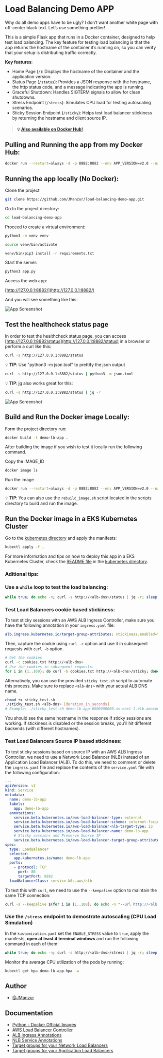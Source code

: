 # Load Balancing Demo APP

Why do all demo apps have to be ugly? I don’t want another white page with off-center black text. Let’s use something prettier!

This is a simple Flask app that runs in a Docker container, designed to help test load balancing. The key feature for testing load balancing is that the app returns the hostname of the container it’s running on, so you can verify that your setup is distributing traffic correctly.

**Key features**:
- Home Page (`/`): Displays the hostname of the container and the application version.
- Status Page (`/status`): Provides a JSON response with the hostname, the http status code, and a message indicating the app is running.
- Graceful Shutdown: Handles SIGTERM signals to allow for clean shutdowns.
- Stress Endpoint (`/stress`): Simulates CPU load for testing autoscaling scenarios.
- Sticky Session Endpoint (`/sticky`): Helps test load balancer stickiness by returning the hostname and client source IP.


> #### :bulb: [Also available on Docker Hub!](https://hub.docker.com/r/jmanzur/demo-lb-app)

## Pulling and Running the app from my Docker Hub:

```bash
docker run --restart=always -d -p 8882:8882 --env APP_VERSION=v2.0 --name DEMO-LB-APP jmanzur/demo-lb-app:latest
```

## Running the app locally (No Docker):

Clone the project

```bash
git clone https://github.com/JManzur/load-balancing-demo-app.git
```

Go to the project directory:
```bash
cd load-balancing-demo-app
```

Proceed to create a virtual environment:
```bash
python3 -m venv venv
```

```bash
source venv/bin/activate
```

```bash
venv/bin/pip3 install -r requirements.txt 
```

Start the server:
```bash
python3 app.py
```

Access the web app:

[http://127.0.0.1:8882/](http://127.0.0.1:8882/)

And you will see something like this:

![App Screenshot](./images/lb_demo_app.png)

## Test the healthcheck status page

In order to test the healthcheck status page, you can access [http://127.0.0.1:8882/status](http://127.0.0.1:8882/status) in a browser or perform a curl like this:

```bash
curl -s http://127.0.0.1:8882/status
```

:bulb: **TIP**: Use "python3 -m json.tool" to prettify the json output

```bash
curl -s http://127.0.0.1:8882/status | python3 -m json.tool
```

:bulb: **TIP**: [jq](https://jqlang.github.io/jq/download/) also works great for this:

```bash
curl -s http://127.0.0.1:8882/status | jq -r
```
![App Screenshot](./images/lb_demo_app_status.png)

## Build and Run the Docker image Locally:

Form the project directory run:
```bash
docker build -t demo-lb-app .
```

After building the image if you wish to test it locally run the following command.

Copy the IMAGE_ID
```bash
docker image ls
```

Run the image
```bash
docker run --restart=always -d -p 8882:8882 --env APP_VERSION=v2.0 --name DEMO-LB-APP <IMAGE_ID>
```

:bulb: **TIP**: You can also use the `rebuild_image.sh` script located in the scripts directory to build and run the image.

## Run the Docker image in a EKS Kubernetes Cluster

Go to the [kubernetes directory](./kubernetes) and apply the manifests:

```bash
kubectl apply -f .
```

For more information and tips on how to deploy this app in a EKS Kubernetes Cluster, check the [README file](./kubernetes/README.md) in the [kubernetes directory](./kubernetes).

### Aditional tips:

### Use a `while` loop to test the load balancing:

```bash
while true; do echo -n; curl -s http://<alb-dns>/status | jq -r; sleep 1; done
```

### Test Load Balancers cookie based stickiness:

To test sticky sessions with an AWS ALB Ingress Controller, make sure you have the following annotation in your `ingress.yaml` file:

```yaml
alb.ingress.kubernetes.io/target-group-attributes: stickiness.enabled=true,stickiness.lb_cookie.duration_seconds=60
```

Then, capture the cookie using `curl -c` option and use it in subsequent requests with `curl -b` option.
```bash
# Get the cookies
curl -c cookies.txt http://<alb-dns>
# Use the cookies in subsequent requests:
for i in {1..100}; do curl -b cookies.txt http://<alb-dns>/sticky; done
```

Alternatively, you can use the provided `sticky_test.sh` script to automate this process. Make sure to replace `<alb-dns>` with your actual ALB DNS name.
```bash
chmod +x sticky_test.sh
./sticky_test.sh <alb-dns> [duration_in_seconds]
# Example: ./sticky_test.sh demo-lb-app-0000000000.us-east-1.elb.amazonaws.com 60
```

You should see the same hostname in the response if sticky sessions are working. If stickiness is disabled or the session breaks, you'll hit different backends (with different hostnames).

### Test Load Balancers Source IP based stickiness:

To test sticky sessions based on source IP with an AWS ALB Ingress Controller, we need to use a Network Load Balancer (NLB) instead of an Application Load Balancer (ALB). To do this, we need to comment or delete the `ingress.yaml` file and replace the contents of the `service.yaml` file with the following configuration:

```yaml
---
apiVersion: v1
kind: Service
metadata:
  name: demo-lb-app
  labels:
    app: demo-lb-app
  annotations:
    service.beta.kubernetes.io/aws-load-balancer-type: external
    service.beta.kubernetes.io/aws-load-balancer-scheme: internet-facing
    service.beta.kubernetes.io/aws-load-balancer-nlb-target-type: ip
    service.beta.kubernetes.io/aws-load-balancer-name: demo-lb-app
    # Sticky sessions and Preserve Source IP
    service.beta.kubernetes.io/aws-load-balancer-target-group-attributes: stickiness.enabled=true,stickiness.type=source_ip,preserve_client_ip.enabled=true
spec:
  type: LoadBalancer
  selector:
    app.kubernetes.io/name: demo-lb-app
  ports:
    - protocol: TCP
      port: 80
      targetPort: 8882
  loadBalancerClass: service.k8s.aws/nlb
```

To test this with `curl`, we need to use the `--keepalive` option to maintain the same TCP connection:

```bash
curl -s --keepalive $(for i in {1..100}; do echo -n "--url http://<alb-dns>/sticky "; done)
```

### Use the `/stress` endpoint to demostrate autoscaling (CPU Load Simulation)

In the `kustomization.yaml` set the `ENABLE_STRESS` value to `true`, apply the manifests, **open at least 4 terminal windows** and run the following command in each of them:

```bash
while true; do echo -n; curl -s http://<alb-dns>/stress | jq -r; sleep 1; done
```

Monitor the average CPU utilization of the pods by running:

```bash
kubectl get hpa demo-lb-app-hpa -w
```

## Author

- [@JManzur](https://jmanzur.com)

## Documentation

- [Python - Docker Official Images](https://hub.docker.com/_/python)
- [AWS Load Balancer Controller](https://kubernetes-sigs.github.io/aws-load-balancer-controller/v2.13/)
- [ALB Ingress Annotations](https://kubernetes-sigs.github.io/aws-load-balancer-controller/v2.13/guide/ingress/annotations/)
- [NLB Service Annotations](https://kubernetes-sigs.github.io/aws-load-balancer-controller/v2.13/guide/service/annotations/)
- [Target groups for your Network Load Balancers](https://docs.aws.amazon.com/elasticloadbalancing/latest/network/load-balancer-target-groups.html)
- [Target groups for your Application Load Balancers](https://docs.aws.amazon.com/elasticloadbalancing/latest/application/load-balancer-target-groups.html)